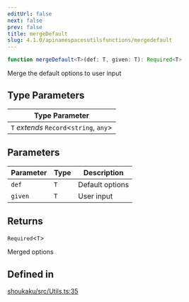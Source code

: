 ```yaml
---
editUrl: false
next: false
prev: false
title: mergeDefault
slug: 4.1.0/apinamespacesutilsfunctions/mergedefault
---
```


```ts
function mergeDefault<T>(def: T, given: T): Required<T>
```

Merge the default options to user input

## Type Parameters

| Type Parameter |
| ------ |
| `T` *extends* `Record`\<`string`, `any`> |

## Parameters

| Parameter | Type | Description |
| ------ | ------ | ------ |
| `def` | `T` | Default options |
| `given` | `T` | User input |

## Returns

`Required`\<`T`>

Merged options

## Defined in

[shoukaku/src/Utils.ts:35](https://github.com/shipgirlproject/shoukaku/blob/30762f5af6c7b4176e69ee96fa39bc204a7cff21/src/Utils.ts#L35)
